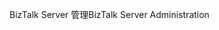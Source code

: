 <span data-ttu-id="e77d3-101">BizTalk Server 管理</span><span class="sxs-lookup"><span data-stu-id="e77d3-101">BizTalk Server Administration</span></span>